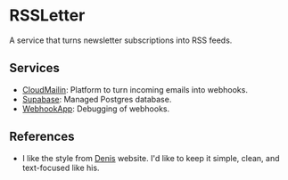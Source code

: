 # RSSLetter

A service that turns newsletter subscriptions into RSS feeds.

## Services

- [CloudMailin](https://www.cloudmailin.com): Platform to turn incoming emails into webhooks.
- [Supabase](https://supabase.com): Managed Postgres database.
- [WebhookApp](https://www.webhookapp.com): Debugging of webhooks.

## References

- I like the style from [Denis](https://denisdefreyne.com/) website. I'd like to keep it simple, clean, and text-focused like his.